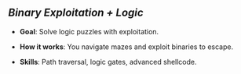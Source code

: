 ## _Binary Exploitation + Logic_

- **Goal**: Solve logic puzzles with exploitation.
    
- **How it works**: You navigate mazes and exploit binaries to escape.
    
- **Skills**: Path traversal, logic gates, advanced shellcode.